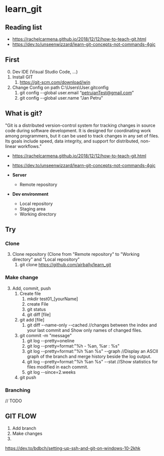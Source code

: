 # learn_git

## Reading list
- https://rachelcarmena.github.io/2018/12/12/how-to-teach-git.html
- https://dev.to/unseenwizzard/learn-git-concepts-not-commands-4gjc


## First 
0. Dev IDE (Visual Studio Code, ...)
1. Install GIT 
    1. https://git-scm.com/download/win
2. Change Config on path C:\Users\User\.gitconfig
    1. git config --global user.email “petrujanTest@gmail.com”  
    2. git config --global user.name "Jan Petru"


## What is git?
"Git is a distributed version-control system for tracking changes in source code during software development. It is designed for coordinating work among programmers, but it can be used to track changes in any set of files. Its goals include speed, data integrity, and support for distributed, non-linear workflows."

- https://rachelcarmena.github.io/2018/12/12/how-to-teach-git.html
- https://dev.to/unseenwizzard/learn-git-concepts-not-commands-4gjc

- **Server**
    - Remote repository
- **Dev environment**
    - Local repository
    - Staging area
    - Working directory

## Try

### Clone
3. Clone repository (Clone from "Remote repository" to "Working directory" and "Local repository"
    1. git clone https://github.com/airbally/learn_git

### Make change
3. Add, commit, push
    1. Create file
        1. mkdir test01_[yourName]
        2. create File
        3. git status
        4. git diff [file]
    2. git add [file]
        1. git diff --name-only --cached //changes between the index and your last commit and Show only names of changed files.
    3. git commit -m "message"
        1. git log --pretty=oneline
        2. git log --pretty=format:"%h - %an, %ar : %s"
        3. git log --pretty=format:"%h %an %s" --graph //Display an ASCII graph of the branch and merge history beside the log output.
        4. git log --pretty=format:"%h %an %s"  --stat  //Show statistics for files modified in each commit.
        5. git log --since=2.weeks
    4. git push 

### Branching
// TODO

## GIT FLOW
1. Add branch
2. Make changes
3. 

https://dev.to/bdbch/setting-up-ssh-and-git-on-windows-10-2khk
